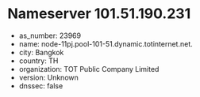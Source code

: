 # Nameserver 101.51.190.231

* as_number: 23969
* name: node-11pj.pool-101-51.dynamic.totinternet.net.
* city: Bangkok
* country: TH
* organization: TOT Public Company Limited
* version: Unknown
* dnssec: false

